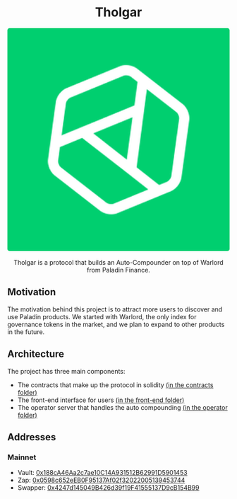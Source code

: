 # <h1 align="center"> Tholgar </h1>

<p align="center">
    <img src="./.github/assets/logo.png" style="border-radius:1%" alt="">
</p>

<p align="center">
    Tholgar is a protocol that builds an Auto-Compounder on top of Warlord from Paladin Finance.
</p>

## Motivation

The motivation behind this project is to attract more users to discover and use Paladin products. We started with Warlord, the only index for governance tokens in the market, and we plan to expand to other products in the future.

## Architecture

The project has three main components:
- The contracts that make up the protocol in solidity [(in the contracts folder)](contracts/README.md)
- The front-end interface for users [(in the front-end folder)](front-end/README.md)
- The operator server that handles the auto compounding [(in the operator folder)](operator/README.md)

## Addresses

### Mainnet

- Vault: [0x188cA46Aa2c7ae10C14A931512B62991D5901453](https://etherscan.io/address/0x188ca46aa2c7ae10c14a931512b62991d5901453)
- Zap: [0x0598c652eEB0F95137Af02f32022005139453744](https://etherscan.io/address/0x0598c652eeb0f95137af02f32022005139453744)
- Swapper: [0x4247d145049B426d39f19F41555137D9cB154B99](https://etherscan.io/address/0x4247d145049b426d39f19f41555137d9cb154b99)
